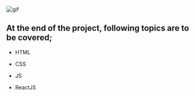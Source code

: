 ![gif]()

## At the end of the project, following topics are to be covered;

- HTML

- CSS

- JS

- ReactJS
